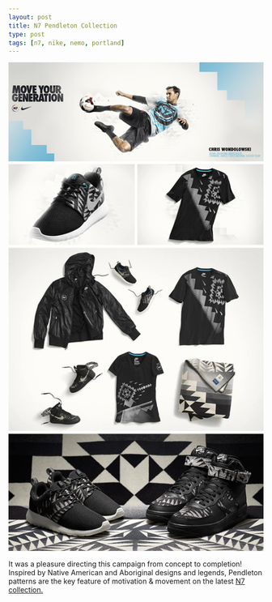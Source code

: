 ```yaml
---
layout: post
title: N7 Pendleton Collection
type: post
tags: [n7, nike, nemo, portland]
---
```


![Nike N7 Pendleton Collection](/media/images/b-n7pendleton.jpg)
 
It was a pleasure directing this campaign from concept to completion! Inspired by Native American and Aboriginal designs and legends, Pendleton patterns are the key feature of motivation & movement on the latest <a href="http://nikeinc.com/news/nike-n7-and-pendleton-woolen-mills-partner-to-create-nike-n7-blanket#/inline/24571" target="_blank">N7 collection.</a><br/> 




